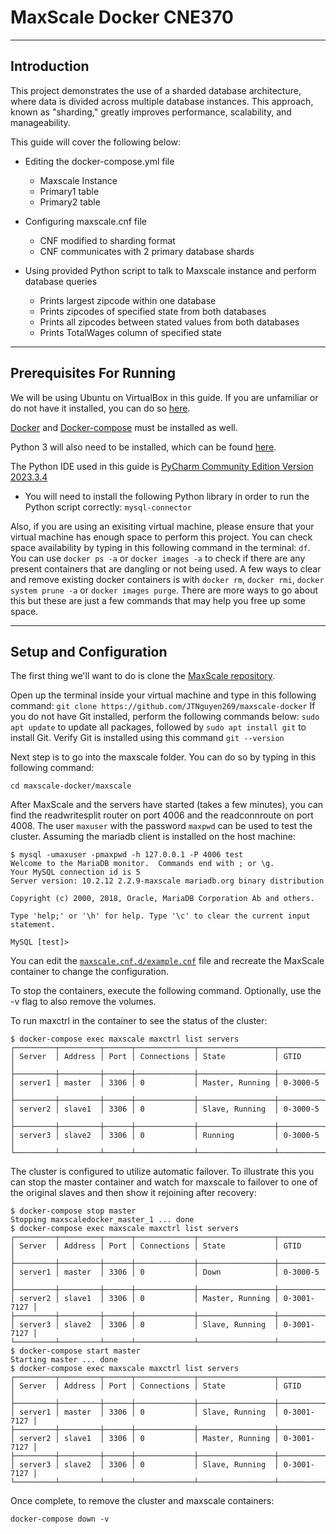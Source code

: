 # MaxScale Docker CNE370

---

## Introduction
This project demonstrates the use of a sharded database architecture, where data is divided across multiple database instances. This approach, known as "sharding," greatly improves performance, scalability, and manageability.

This guide will cover the following below:
- Editing the docker-compose.yml file
  - Maxscale Instance
  - Primary1 table
  - Primary2 table

- Configuring maxscale.cnf file
  - CNF modified to sharding format
  - CNF communicates with 2 primary database shards
 
- Using provided Python script to talk to Maxscale instance and perform database queries
  - Prints largest zipcode within one database
  - Prints zipcodes of specified state from both databases
  - Prints all zipcodes between stated values from both databases
  - Prints TotalWages column of specified state

---

## Prerequisites For Running

We will be using Ubuntu on VirtualBox in this guide. If you are unfamiliar or do not have it installed, you can do so [here](https://www.wikihow.com/Install-Ubuntu-on-VirtualBox).

[Docker](https://www.digitalocean.com/community/tutorials/how-to-install-and-use-docker-on-ubuntu-22-04) and [Docker-compose](https://docs.docker.com/compose/install/standalone/) must be installed as well.

Python 3 will also need to be installed, which can be found [here](https://www.python.org/downloads/).

The Python IDE used in this guide is [PyCharm Community Edition Version 2023.3.4](https://www.jetbrains.com/pycharm/download/other.html)
- You will need to install the following Python library in order to run the Python script correctly: `mysql-connector`

Also, if you are using an exisiting virtual machine, please ensure that your virtual machine has enough space to perform this project. You can check space availability by typing in this following command in the terminal: `df`. You can use `docker ps -a` or `docker images -a` to check if there are any present containers that are dangling or not being used. A few ways to clear and remove existing docker containers is with `docker rm`, `docker rmi`, `docker system prune -a` or `docker images purge`. There are more ways to go about this but these are just a few commands that may help you free up some space.

---

## Setup and Configuration

The first thing we'll want to do is clone the [MaxScale repository](https://github.com/JTNguyen269/maxscale-docker).

Open up the terminal inside your virtual machine and type in this following command: `git clone https://github.com/JTNguyen269/maxscale-docker`
If you do not have Git installed, perform the following commands below:
`sudo apt update` to update all packages, followed by `sudo apt install git` to install Git. Verify Git is installed using this command `git --version`

Next step is to go into the maxscale folder. You can do so by typing in this following command:
```
cd maxscale-docker/maxscale
```

After MaxScale and the servers have started (takes a few minutes), you can find
the readwritesplit router on port 4006 and the readconnroute on port 4008. The
user `maxuser` with the password `maxpwd` can be used to test the cluster.
Assuming the mariadb client is installed on the host machine:
```
$ mysql -umaxuser -pmaxpwd -h 127.0.0.1 -P 4006 test
Welcome to the MariaDB monitor.  Commands end with ; or \g.
Your MySQL connection id is 5
Server version: 10.2.12 2.2.9-maxscale mariadb.org binary distribution

Copyright (c) 2000, 2018, Oracle, MariaDB Corporation Ab and others.

Type 'help;' or '\h' for help. Type '\c' to clear the current input statement.

MySQL [test]>
```
You can edit the [`maxscale.cnf.d/example.cnf`](./maxscale.cnf.d/example.cnf)
file and recreate the MaxScale container to change the configuration.

To stop the containers, execute the following command. Optionally, use the -v
flag to also remove the volumes.

To run maxctrl in the container to see the status of the cluster:
```
$ docker-compose exec maxscale maxctrl list servers
┌─────────┬─────────┬──────┬─────────────┬─────────────────┬──────────┐
│ Server  │ Address │ Port │ Connections │ State           │ GTID     │
├─────────┼─────────┼──────┼─────────────┼─────────────────┼──────────┤
│ server1 │ master  │ 3306 │ 0           │ Master, Running │ 0-3000-5 │
├─────────┼─────────┼──────┼─────────────┼─────────────────┼──────────┤
│ server2 │ slave1  │ 3306 │ 0           │ Slave, Running  │ 0-3000-5 │
├─────────┼─────────┼──────┼─────────────┼─────────────────┼──────────┤
│ server3 │ slave2  │ 3306 │ 0           │ Running         │ 0-3000-5 │
└─────────┴─────────┴──────┴─────────────┴─────────────────┴──────────┘

```

The cluster is configured to utilize automatic failover. To illustrate this you can stop the master
container and watch for maxscale to failover to one of the original slaves and then show it rejoining
after recovery:
```
$ docker-compose stop master
Stopping maxscaledocker_master_1 ... done
$ docker-compose exec maxscale maxctrl list servers
┌─────────┬─────────┬──────┬─────────────┬─────────────────┬─────────────┐
│ Server  │ Address │ Port │ Connections │ State           │ GTID        │
├─────────┼─────────┼──────┼─────────────┼─────────────────┼─────────────┤
│ server1 │ master  │ 3306 │ 0           │ Down            │ 0-3000-5    │
├─────────┼─────────┼──────┼─────────────┼─────────────────┼─────────────┤
│ server2 │ slave1  │ 3306 │ 0           │ Master, Running │ 0-3001-7127 │
├─────────┼─────────┼──────┼─────────────┼─────────────────┼─────────────┤
│ server3 │ slave2  │ 3306 │ 0           │ Slave, Running  │ 0-3001-7127 │
└─────────┴─────────┴──────┴─────────────┴─────────────────┴─────────────┘
$ docker-compose start master
Starting master ... done
$ docker-compose exec maxscale maxctrl list servers
┌─────────┬─────────┬──────┬─────────────┬─────────────────┬─────────────┐
│ Server  │ Address │ Port │ Connections │ State           │ GTID        │
├─────────┼─────────┼──────┼─────────────┼─────────────────┼─────────────┤
│ server1 │ master  │ 3306 │ 0           │ Slave, Running  │ 0-3001-7127 │
├─────────┼─────────┼──────┼─────────────┼─────────────────┼─────────────┤
│ server2 │ slave1  │ 3306 │ 0           │ Master, Running │ 0-3001-7127 │
├─────────┼─────────┼──────┼─────────────┼─────────────────┼─────────────┤
│ server3 │ slave2  │ 3306 │ 0           │ Slave, Running  │ 0-3001-7127 │
└─────────┴─────────┴──────┴─────────────┴─────────────────┴─────────────┘

```

Once complete, to remove the cluster and maxscale containers:

```
docker-compose down -v
```
